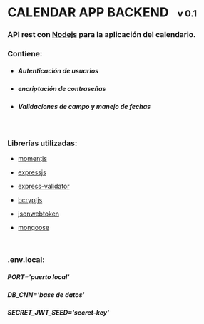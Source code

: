 <h1> CALENDAR APP BACKEND &nbsp; <span style="font-size: 20px;">v 0.1</span></h1>

<h3> API rest con <a href="https://nodejs.org/en/" target="_blank">Nodejs</a> para la aplicación del calendario. </h3>

<h3> Contiene: </h2>

- <h5> Autenticación de usuarios</h5>

- <h5> encriptación de contraseñas</h5>

- <h5> Validaciones de campo y manejo de fechas</h5>

<br>

<h3> Librerías utilizadas: </h3>

- <a href="https://momentjs.com/" target="_blank"> momentjs</a><br>

- <a href="https://expressjs.com/es/" target="_blank"> expressjs</a><br>
  
- <a href="https://www.npmjs.com/package/express-validator" target="_blank"> express-validator</a><br>
  
- <a href="https://www.npmjs.com/package/bcryptjs" target="_blank"> bcryptjs</a><br>
  
- <a href="https://www.npmjs.com/package/jsonwebtoken" target="_blank"> jsonwebtoken</a><br>

- <a href="https://mongoosejs.com/" target="_blank"> mongoose</a><br>

<br>

<h3> .env.local: </h3>

##### PORT='puerto local'

##### DB_CNN='base de datos'

##### SECRET_JWT_SEED='secret-key'